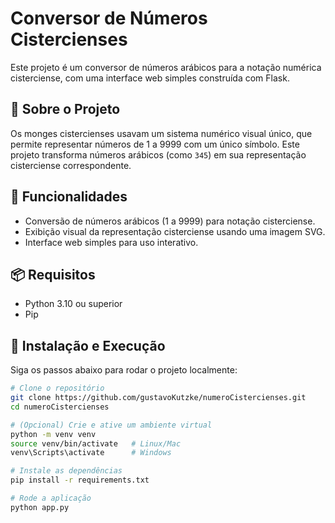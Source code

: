 # Conversor de Números Cistercienses

Este projeto é um conversor de números arábicos para a notação numérica cisterciense, com uma interface web simples construída com Flask.

## 🧠 Sobre o Projeto

Os monges cistercienses usavam um sistema numérico visual único, que permite representar números de 1 a 9999 com um único símbolo. Este projeto transforma números arábicos (como `345`) em sua representação cisterciense correspondente.

## 🚀 Funcionalidades

- Conversão de números arábicos (1 a 9999) para notação cisterciense.
- Exibição visual da representação cisterciense usando uma imagem SVG.
- Interface web simples para uso interativo.

## 📦 Requisitos

- Python 3.10 ou superior
- Pip

## 🔧 Instalação e Execução

Siga os passos abaixo para rodar o projeto localmente:

```bash
# Clone o repositório
git clone https://github.com/gustavoKutzke/numeroCistercienses.git
cd numeroCistercienses

# (Opcional) Crie e ative um ambiente virtual
python -m venv venv
source venv/bin/activate   # Linux/Mac
venv\Scripts\activate      # Windows

# Instale as dependências
pip install -r requirements.txt

# Rode a aplicação
python app.py
